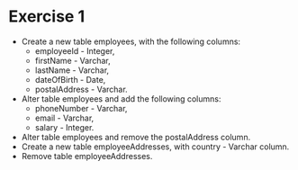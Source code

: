 # Exercise 1
* Create a new table employees, with the following columns:
  * employeeId - Integer,
  * firstName - Varchar,
  * lastName - Varchar,
  * dateOfBirth - Date,
  * postalAddress - Varchar.
* Alter table employees and add the following columns:
  * phoneNumber - Varchar,
  * email - Varchar,
  * salary - Integer.
* Alter table employees and remove the postalAddress column.
* Create a new table employeeAddresses, with country - Varchar column.
* Remove table employeeAddresses.